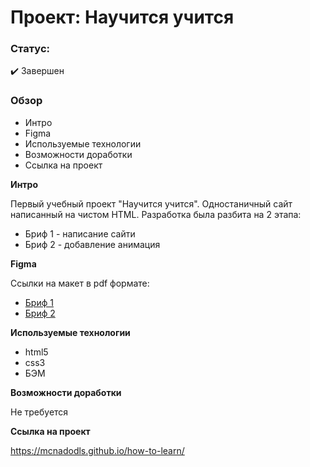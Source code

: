 # Проект: Научится учится
### Статус: 
✔️ Завершен

### Обзор
* Интро
* Figma
* Используемые технологии
* Возможности доработки
* Ссылка на проект

**Интро**

Первый учебный проект "Научится учится".
Одностаничный сайт написанный на чистом HTML.
Разработка была разбита на 2 этапа:
* Бриф 1 - написание сайти
* Бриф 2 - добавление анимация

**Figma**

Ссылки на макет в pdf формате:
* [Бриф 1](https://code.s3.yandex.net/web-developer/project-1/sprint-1-brief.pdf)
* [Бриф 2](https://code.s3.yandex.net/web-developer/project-1/sprint-2-brief.pdf)

**Используемые технологии**

* html5 
* css3 
* БЭМ

**Возможности доработки**

Не требуется

**Ссылка на проект**

https://mcnadodls.github.io/how-to-learn/
